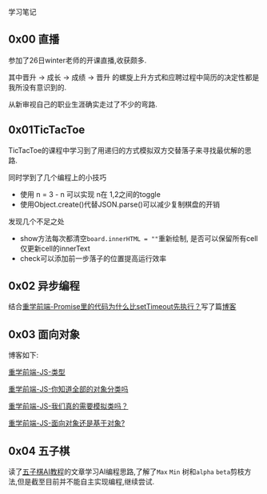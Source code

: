 学习笔记

## 0x00 直播

参加了26日winter老师的开课直播,收获颇多.

其中晋升 -> 成长 -> 成绩 -> 晋升 的螺旋上升方式和应聘过程中简历的决定性都是我所没有意识到的.

从新审视自己的职业生涯确实走过了不少的弯路. 



## 0x01TicTacToe

TicTacToe的课程中学习到了用递归的方式模拟双方交替落子来寻找最优解的思路.

同时学到了几个编程上的小技巧

- 使用 n =  3 - n 可以实现 n在 1,2之间的toggle
- 使用Object.create()代替JSON.parse()可以减少复制棋盘的开销

发现几个不足之处

- show方法每次都清空`board.innerHTML = ""`重新绘制, 是否可以保留所有cell仅更新cell的innerText
- check可以添加前一步落子的位置提高运行效率



## 0x02 异步编程

结合[重学前端-Promise里的代码为什么比setTimeout先执行？](https://time.geekbang.org/column/article/82764)写了篇[博客](https://github.com/ycy2077/blog/issues/8)



## 0x03 面向对象

博客如下:

[重学前端-JS-类型](https://github.com/ycy2077/blog/issues/4)

[重学前端-JS-你知道全部的对象分类吗](https://github.com/ycy2077/blog/issues/7)

[重学前端-JS-我们真的需要模拟类吗？](https://github.com/ycy2077/blog/issues/6)

[重学前端-JS-面向对象还是基于对象?](https://github.com/ycy2077/blog/issues/5)

## 0x04 五子棋

读了[五子棋AI教程](https://github.com/lihongxun945/myblog/issues/11)的文章学习AI编程思路,了解了`Max` `Min` 树和`alpha` `beta`剪枝方法,但是截至目前并不能自主实现编程,继续尝试.



